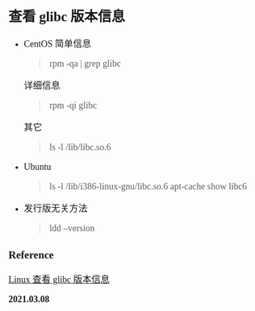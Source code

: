 <font size=4 face='楷体'>

## 查看 glibc 版本信息

-   CentOS
    简单信息

    > rpm -qa | grep glibc

    详细信息

    > rpm -qi glibc

    其它

    > ls -l /lib/libc.so.6

-   Ubuntu

    > ls -l /lib/i386-linux-gnu/libc.so.6
    > apt-cache show libc6

-   发行版无关方法
    > ldd –version

### Reference

[Linux 查看 glibc 版本信息](https://blog.csdn.net/xiaoxinyu316/article/details/44834255)

**2021.03.08**
